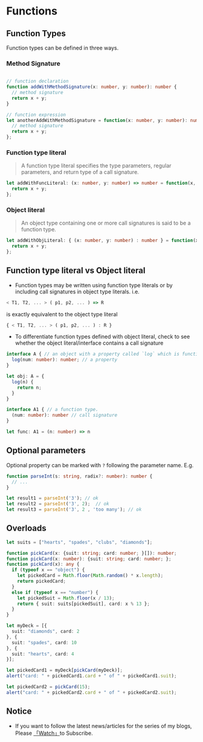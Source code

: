 # Functions

## Function Types 

Function types can be defined in three ways.

### Method Signature

```typescript

// function declaration
function addWithMethodSignature(x: number, y: number): number {
  // method signature
  return x + y;
}

// function expression
let anotherAddWithMethodSignature = function(x: number, y: number): number { 
  // method signature
  return x + y;
}; 
```

### Function type literal

> A function type literal specifies the type parameters, regular parameters, and return type of a call signature.

```typescript
let addWithFuncLiteral: (x: number, y: number) => number = function(x, y) {
  return x + y;
};
```

### Object literal

> An object type containing one or more call signatures is said to be a function type.

```typescript
let addWithObjLiteral: { (x: number, y: number) : number } = function(x, y) {
  return x + y;
};
```

## Function type literal vs Object literal

* Function types may be written using function type literals or by including call signatures in object type literals. i.e. 

```typescript
< T1, T2, ... > ( p1, p2, ... ) => R
```

is exactly equivalent to the object type literal

```typescript
{ < T1, T2, ... > ( p1, p2, ... ) : R }
```

* To differentiate function types defined with object literal, check to see whether the object literal/interface contains a call signature

```typescript
interface A { // an object with a property called `log` which is function type
  log(num: number): number; // a property
}

let obj: A = {
  log(n) {
    return n;
  }
}

interface A1 { // a function type.
  (num: number): number // call signature
}

let func: A1 = (n: number) => n
```

## Optional parameters

Optional property can be marked with `?` following the parameter name. E.g.

```typescript
function parseInt(s: string, radix?: number): number {
  // ...
}

let result1 = parseInt('3'); // ok 
let result2 = parseInt('3', 2);  // ok
let result3 = parseInt('3', 2 , 'too many'); // ok
```

## Overloads

```typescript
let suits = ["hearts", "spades", "clubs", "diamonds"];

function pickCard(x: {suit: string; card: number; }[]): number;
function pickCard(x: number): {suit: string; card: number; };
function pickCard(x): any {
  if (typeof x == "object") {
    let pickedCard = Math.floor(Math.random() * x.length);
    return pickedCard;
  }
  else if (typeof x == "number") {
    let pickedSuit = Math.floor(x / 13);
    return { suit: suits[pickedSuit], card: x % 13 };
  }
}

let myDeck = [{
  suit: "diamonds", card: 2
}, {
  suit: "spades", card: 10
}, {
  suit: "hearts", card: 4
}];

let pickedCard1 = myDeck[pickCard(myDeck)];
alert("card: " + pickedCard1.card + " of " + pickedCard1.suit);

let pickedCard2 = pickCard(15);
alert("card: " + pickedCard2.card + " of " + pickedCard2.suit);
```

## Notice

* If you want to follow the latest news/articles for the series of my blogs, Please [「Watch」](https://github.com/n0ruSh/blogs/)to Subscribe.
